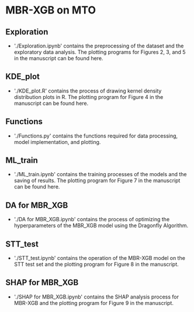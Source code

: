 # MBR-XGB on MTO

## Exploration
* './Exploration.ipynb' contains the preprocessing of the dataset and the exploratory data analysis. The plotting programs for Figures 2, 3, and 5 in the manuscript can be found here.

## KDE_plot
* './KDE_plot.R' contains the process of drawing kernel density distribution plots in R. The plotting program for Figure 4 in the manuscript can be found here.

## Functions
* './Functions.py' contains the functions required for data processing, model implementation, and plotting.

## ML_train
* './ML_train.ipynb' contains the training processes of the models and the saving of results. The plotting program for Figure 7 in the manuscript can be found here.

## DA for MBR_XGB
* './DA for MBR_XGB.ipynb' contains the process of optimizing the hyperparameters of the MBR_XGB model using the Dragonfly Algorithm.

## STT_test
* './STT_test.ipynb' contains the operation of the MBR-XGB model on the STT test set and the plotting program for Figure 8 in the manuscript.

## SHAP for MBR_XGB
* './SHAP for MBR_XGB.ipynb' contains the SHAP analysis process for MBR-XGB and the plotting program for Figure 9 in the manuscript.